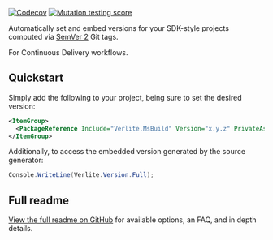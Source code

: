 [![Codecov][codecov-badge]][codecov-link] [![Mutation testing score][mutation-testing-badge]][mutation-testing-link]

Automatically set and embed versions for your SDK-style projects computed via [SemVer 2][semver-2] Git tags.

For Continuous Delivery workflows.

## Quickstart

Simply add the following to your project, being sure to set the desired version:

```xml
<ItemGroup>
  <PackageReference Include="Verlite.MsBuild" Version="x.y.z" PrivateAssets="All" />
</ItemGroup>
```

Additionally, to access the embedded version generated by the source generator:

```cs
Console.WriteLine(Verlite.Version.Full);
```

## Full readme

[View the full readme on GitHub][full-readme] for available options, an FAQ, and in depth details.


[full-readme]: https://github.com/AshleighAdams/Verlite/blob/master/README.md
[semver-2]: https://semver.org/spec/v2.0.0.html
[codecov-badge]: https://codecov.io/gh/AshleighAdams/Verlite/branch/master/graph/badge.svg?token=ZE1ITHB3U3
[codecov-link]: https://codecov.io/gh/AshleighAdams/Verlite
[mutation-testing-badge]: https://img.shields.io/endpoint?style=flat&url=https%3A%2F%2Fbadge-api.stryker-mutator.io%2Fgithub.com%2FAshleighAdams%2FVerlite%2Fmaster
[mutation-testing-link]: https://dashboard.stryker-mutator.io/reports/github.com/AshleighAdams/Verlite/master

